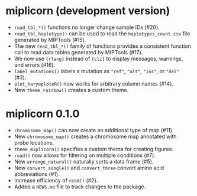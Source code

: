 # miplicorn (development version)

- `read_tbl_*()` functions no longer change sample IDs (#20).
- `read_tbl_haplotype()` can be used to read the `haplotypes_count.csv` file
  generated by MIPTools (#15).
- The new `read_tbl_*()` family of functions provides a consistent function call
  to read data tables generated by MIPTools (#17).
- We now use `{rlang}` instead of `{cli}` to display messages, warnings, and
  errors (#16).
- `label_mutations()` labels a mutation as `"ref"`, `"alt"`, `"ins"`, or `"del"`
  (#3).
- `plot_karyoploteR()` now works for arbitrary column names (#14).
- New `theme_rainbow()` creates a custom theme.

# miplicorn 0.1.0

- `chromosome_map()` can now create an additional type of map (#11).
- New `chromosome_map()` creates a chromosome map annotated with probe
  locations.
- `theme_miplicorn()` specifies a custom theme for creating figures.
- `read()` now allows for filtering on multiple conditions (#7).
- New `arrange_natural()` naturally sorts a data frame (#5).
- New `convert_single()` and `convert_three` convert amino acid abbreviations
  (#1).
- Increase efficiency of `read()` (#2).
- Added a `NEWS.md` file to track changes to the package.
